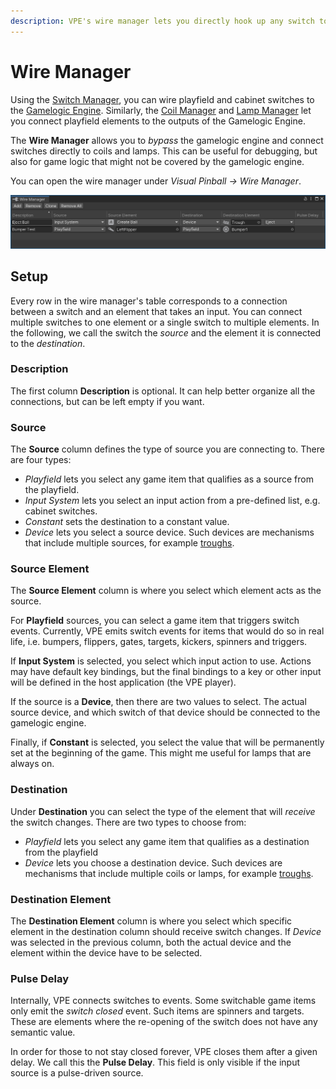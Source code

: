 ```yaml
---
description: VPE's wire manager lets you directly hook up any switch to any coil or lamp.
---
```

# Wire Manager

Using the [Switch Manager](switch-manager.md), you can wire playfield and cabinet switches to the [Gamelogic Engine](../manual/gamelogic-engine.md). Similarly, the [Coil Manager](coil-manager.md) and [Lamp Manager](#) let you connect playfield elements to the outputs of the Gamelogic Engine.

The **Wire Manager** allows you to *bypass* the gamelogic engine and connect switches directly to coils and lamps. This can be useful for debugging, but also for game logic that might not be covered by the gamelogic engine.

You can open the wire manager under *Visual Pinball -> Wire Manager*.

![Wire Manager](wire-manager.png)

## Setup

Every row in the wire manager's table corresponds to a connection between a switch and an element that takes an input. You can connect multiple switches to one element or a single switch to multiple elements. In the following, we call the switch the *source* and the element it is connected to the *destination*.

### Description

The first column **Description** is optional. It can help better organize all the connections, but can be left empty if you want.

### Source

The **Source** column defines the type of source you are connecting to. There are four types:

- *Playfield* lets you select any game item that qualifies as a source from the playfield.
- *Input System* lets you select an input action from a pre-defined list, e.g. cabinet switches.
- *Constant* sets the destination to a constant value.
- *Device* lets you select a source device. Such devices are mechanisms that include multiple sources, for example [troughs](../manual/mechanisms/troughs.md).

### Source Element

The **Source Element** column is where you select which element acts as the source.

For **Playfield** sources, you can select a game item that triggers switch events. Currently, VPE emits switch events for items that would do so in real life, i.e. bumpers, flippers, gates, targets, kickers, spinners and triggers.

If **Input System** is selected, you select which input action to use. Actions may have default key bindings, but the final bindings to a key or other input will be defined in the host application (the VPE player).

If the source is a **Device**, then there are two values to select. The actual source device, and which switch of that device should be connected to the gamelogic engine.

Finally, if **Constant** is selected, you select the value that will be permanently set at the beginning of the game. This might me useful for lamps that are always on.

### Destination

Under **Destination** you can select the type of the element that will *receive* the switch changes. There are two types to choose from:

- *Playfield* lets you select any game item that qualifies as a destination from the playfield
- *Device* lets you choose a destination device. Such devices are mechanisms that include multiple coils or lamps, for example [troughs](../manual/mechanisms/troughs.md).

### Destination Element

The **Destination Element** column is where you select which specific element in the destination column should receive switch changes. If *Device* was selected in the previous column, both the actual device and the element within the device have to be selected.

### Pulse Delay

Internally, VPE connects switches to events. Some switchable game items only emit the *switch closed* event. Such items are spinners and targets. These are elements where the re-opening of the switch does not have any semantic value.

In order for those to not stay closed forever, VPE closes them after a given delay. We call this the **Pulse Delay**. This field is only visible if the input source is a pulse-driven source.
